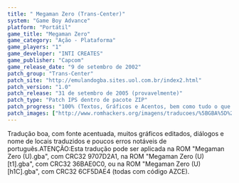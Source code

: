 ```yaml
---
title: " Megaman Zero (Trans-Center)"
system: "Game Boy Advance"
platform: "Portátil"
game_title: "Megaman Zero"
game_category: "Ação - Plataforma"
game_players: "1"
game_developer: "INTI CREATES"
game_publisher: "Capcom"
game_release_date: "9 de setembro de 2002"
patch_group: "Trans-Center"
patch_site: "http://emulandogba.sites.uol.com.br/index2.html"
patch_version: "1.0"
patch_release: "31 de setembro de 2005 (provavelmente)"
patch_type: "Patch IPS dentro de pacote ZIP"
patch_progress: "100% (Textos, Gráficos e Acentos, bem como tudo o que o autor queria traduzir)"
patch_images: ["http://www.romhackers.org/imagens/traducoes/%5BGBA%5D%20Megaman%20Zero%20-%20Trans-Center%20-%201.png","http://www.romhackers.org/imagens/traducoes/%5BGBA%5D%20Megaman%20Zero%20-%20Trans-Center%20-%202.png","http://www.romhackers.org/imagens/traducoes/%5BGBA%5D%20Megaman%20Zero%20-%20Trans-Center%20-%203.png"]
---
```

Tradução boa, com fonte acentuada, muitos gráficos editados, diálogos e nome de locais traduzidos e poucos erros notáveis de português.ATENÇÃO:Esta tradução pode ser aplicada na ROM "Megaman Zero (U).gba", com CRC32 9707D2A1, na ROM "Megaman Zero (U) [t1].gba", com CRC32 36BAE0C0, ou na ROM "Megaman Zero (U) [h1C].gba", com CRC32 6CF5DAE4 (todas com código AZCE).